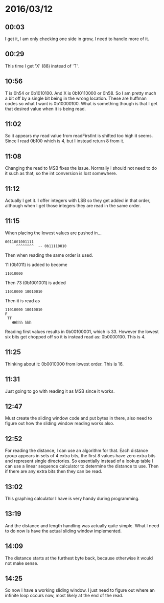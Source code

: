 # 2016/03/12

## 00:03

I get it, I am only checking one side in grow, I need to handle more of it.

## 00:29

This time I get 'X' (88) instead of 'T'.

## 10:56

T is 0h54 or 0b1010100. And X is 0b10110000 or 0h58. So I am pretty much a bit
off by a single bit being in the wrong location. These are huffman codes so
what I want is 0b10000100. What is something though is that I get that
desired value when it is being read.

## 11:02

So it appears my read value from readFirstInt is shifted too high it seems.
Since I read 0b100 which is 4, but I instead return 8 from it.

## 11:08

Changing the read to MSB fixes the issue. Normally I should not need to do it
such as that, so the int conversion is lost somewhere.

## 11:12

Actually I get it. I offer integers with LSB so they get added in that order,
although when I get those integers they are read in the same order.

## 11:15

When placing the lowest values are pushed in...

	0011001001111
	     ^^^^^^^^  -- 0b11110010

Then when reading the same order is used.

11 (0b1011) is added to become

	11010000

Then 73 (0b1001001) is added

	11010000 10010010

Then it is read as

	11010000 10010010
	F
	 TT
	   HHhhh hhh

Reading first values results in 0b00100001, which is 33. However the lowest
six bits get chopped off so it is instead read as: 0b0000100. This is 4.

## 11:25

Thinking about it: 0b0010000 from lowest order. This is 16.

## 11:31

Just going to go with reading it as MSB since it works.

## 12:47

Must create the sliding window code and put bytes in there, also need to
figure out how the sliding window reading works also.

## 12:52

For reading the distance, I can use an algorithm for that. Each distance group
appears in sets of 4 extra bits, the first 8 values have zero extra bits and
represent single directories. So essentially instead of a lookup table I can
use a linear sequence calculator to determine the distance to use. Then if
there are any extra bits then they can be read.

## 13:02

This graphing calculator I have is very handy during programming.

## 13:19

And the distance and length handling was actually quite simple. What I need to
do now is have the actual sliding window implemented.

## 14:09

The distance starts at the furthest byte back, because otherwise it would not
make sense.

## 14:25

So now I have a working sliding window. I just need to figure out where an
infinite loop occurs now, most likely at the end of the read.

